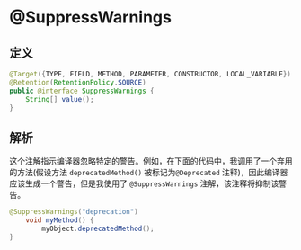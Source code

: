 # @SuppressWarnings

## 定义

```java
@Target({TYPE, FIELD, METHOD, PARAMETER, CONSTRUCTOR, LOCAL_VARIABLE})
@Retention(RetentionPolicy.SOURCE)
public @interface SuppressWarnings {
    String[] value();
}
```

## 解析

这个注解指示编译器忽略特定的警告。例如，在下面的代码中，我调用了一个弃用的方法\(假设方法 `deprecatedMethod()` 被标记为`@Deprecated` 注释\)，因此编译器应该生成一个警告，但是我使用了 `@SuppressWarnings` 注解，该注释将抑制该警告。

```java
@SuppressWarnings("deprecation")
    void myMethod() {
        myObject.deprecatedMethod();
}
```



